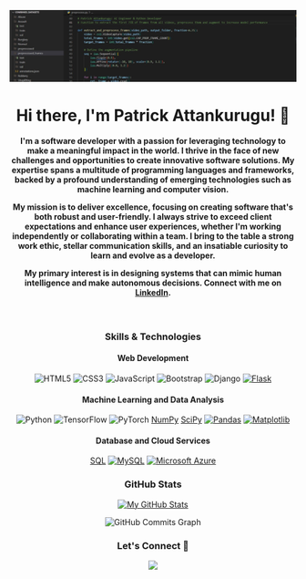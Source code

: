 <div align="center">

![Profile Picture](codes.jpg)

<h1>Hi there, I'm Patrick Attankurugu! 👋</h1>

<h4>
 <p>
  I'm a software developer with a passion for leveraging technology to make a meaningful impact in the world. I thrive in the face of new challenges and opportunities to create innovative software solutions. My expertise spans a multitude of programming languages and frameworks, backed by a profound understanding of emerging technologies such as machine learning and computer vision.
 </p>
 <p>
  My mission is to deliver excellence, focusing on creating software that's both robust and user-friendly. I always strive to exceed client expectations and enhance user experiences, whether I'm working independently or collaborating within a team. I bring to the table a strong work ethic, stellar communication skills, and an insatiable curiosity to learn and evolve as a developer.
 </p>
 <p>
  My primary interest is in designing systems that can mimic human intelligence and make autonomous decisions. Connect with me on <a href="https://www.linkedin.com/in/patrickattankurugu1/" >LinkedIn</a>.
 </p>
</h4>

<br>

### Skills & Technologies
#### Web Development
![HTML5](https://icongr.am/devicon/html5-original.svg?size=50&color=currentColor)
![CSS3](https://icongr.am/devicon/css3-original.svg?size=50&color=currentColor)
![JavaScript](https://icongr.am/devicon/javascript-original.svg?size=50&color=currentColor)
![Bootstrap](https://icongr.am/devicon/bootstrap-plain.svg?size=50&color=563d7c)
![Django](https://icongr.am/devicon/django-original.svg?size=50&color=092e20)
[![Flask](https://img.icons8.com/nolan/64/flask.png)](https://en.wikipedia.org/wiki/Flask_(web_framework))

#### Machine Learning and Data Analysis
![Python](https://icongr.am/devicon/python-original.svg?size=50&color=currentColor)
![TensorFlow](https://icongr.am/simple/tensorflow.svg?size=50&color=ff6f00)
![PyTorch](https://www.vectorlogo.zone/logos/pytorch/pytorch-icon.svg)
[NumPy](https://numpy.org/)
[SciPy](https://www.scipy.org/)
[![Pandas](https://img.icons8.com/windows/32/000000/pandas.png)](https://pandas.pydata.org/)
[![Matplotlib](https://img.icons8.com/nolan/64/matplotlib.png)](https://matplotlib.org/)

#### Database and Cloud Services
[SQL](https://en.wikipedia.org/wiki/SQL)
[![MySQL](https://icongr.am/devicon/mysql-original-wordmark.svg?size=50&color=4479a1)](https://en.wikipedia.org/wiki/MySQL)
[![Microsoft Azure](https://icongr.am/simple/microsoftazure.svg?size=50&color=0089D6)](https://en.wikipedia.org/wiki/Microsoft_Azure)


### GitHub Stats
[![My GitHub Stats](https://github-readme-stats.vercel.app/api/?username=PatrickAttankurugu&count_private=true&theme=tokyonight&showicons=true)]()

![GitHub Commits Graph](https://activity-graph.herokuapp.com/graph?username=PatrickAttankurugu&bg_color=1c1917&color=ffffff&line=0891b2&point=ffffff&area_color=1c1917&area=true&hide_border=true&custom_title=GitHub%20Commits%20Graph)


<h3>Let's Connect 🤝</h3>
<a href="https://www.linkedin.com/in/patrickattankurugu400/" target="_blank"><img src="https://img.shields.io/badge/-LinkedIn-0077b5?style=for-the-badge&logo=LinkedIn&logoColor=white"></img></a> 
<a href="mailto:patricka.azuma@gmail.com" target="_blank"><img src="https://img.shields.io
